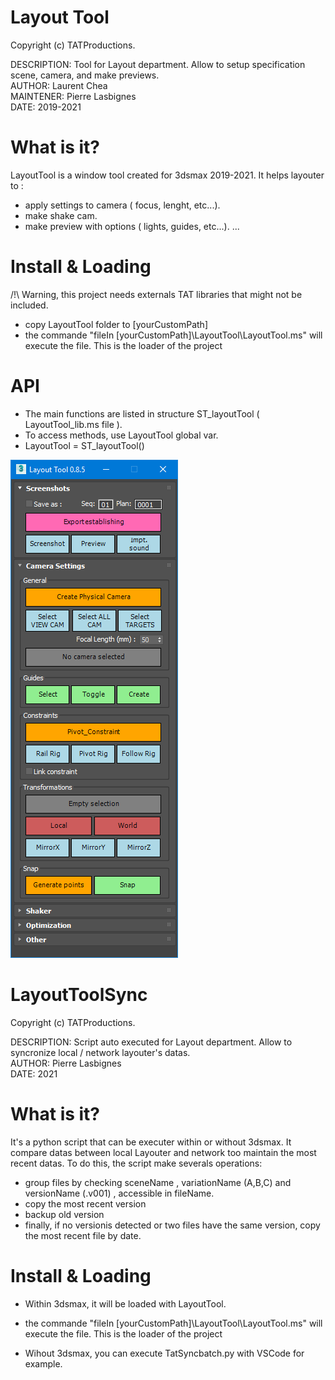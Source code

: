 # Layout Tool

Copyright (c) TATProductions.

DESCRIPTION: Tool for Layout department. Allow to setup specification scene, camera, and make previews.<br />
AUTHOR: Laurent Chea<br />
MAINTENER: Pierre Lasbignes<br />
DATE: 2019-2021<br />

# What is it?

LayoutTool is a window tool created for 3dsmax 2019-2021.
It helps layouter to : 
  - apply settings to camera ( focus, lenght, etc...).
  - make shake cam.
  - make preview with options ( lights, guides, etc...).
  ...

# Install & Loading 
/!\ Warning, this project needs externals TAT libraries that might not be included. 

  - copy LayoutTool folder  to [yourCustomPath]
  - the commande "fileIn	[yourCustomPath]\LayoutTool\LayoutTool.ms"  will execute the file. This is the loader of the project
	
# API

  - The main functions are listed in structure ST_layoutTool ( LayoutTool_lib.ms file ).
  - To access methods, use LayoutTool global var. 
  - LayoutTool = ST_layoutTool()


![alt text](screenshot.png)

# LayoutToolSync

Copyright (c) TATProductions.

DESCRIPTION: Script auto executed for Layout department. Allow to syncronize local / network layouter's datas.<br />
AUTHOR: Pierre Lasbignes<br />
DATE: 2021<br />

# What is it?

  It's a python script that can be executer within or without 3dsmax. It compare datas between local Layouter and network too maintain the most recent datas.
  To do this, the script make severals operations:
  - group files by checking sceneName , variationName (A,B,C) and versionName (.v001) , accessible in fileName.
  - copy the most recent version
  - backup old version
  - finally, if no versionis detected or two files have the same version, copy the most recent file by date.
  
# Install & Loading 

- Within 3dsmax, it will be loaded with LayoutTool.
- the commande "fileIn	[yourCustomPath]\LayoutTool\LayoutTool.ms"  will execute the file. This is the loader of the project

- Wihout 3dsmax, you can execute TatSyncbatch.py with VSCode for example. 
